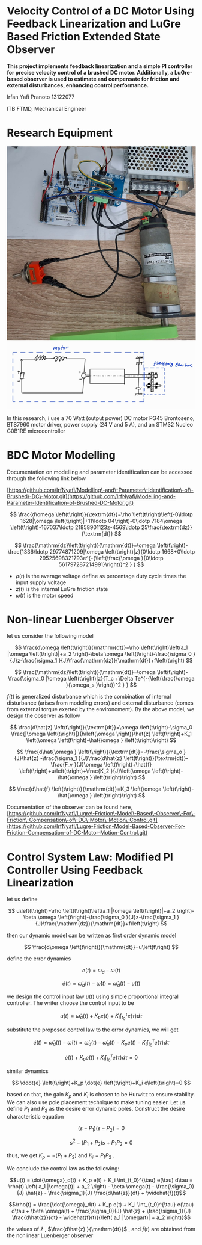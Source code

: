 
# Velocity Control of a DC Motor Using Feedback Linearization and LuGre Based Friction Extended State Observer

**This project implements feedback linearization and a simple PI controller for precise velocity control of a brushed DC motor. Additionally, a LuGre\-based observer is used to estimate and compensate for friction and external disturbances, enhancing control performance.**


Irfan Yafi Pranoto 13122077


ITB FTMD, Mechanical Engineer

# Research Equipment

![Research Equipment](./img/research_equipment.jpg)
![Schematic](./img/schematic_bdc_motor.jpg)


In this research, i use a 70 Watt (output power) DC motor PG45 Brontoseno, BTS7960 motor driver, power supply (24 V and 5 A), and an STM32 Nucleo G0B1RE microcontroller

# BDC Motor Modelling

Documentation on modelling and parameter identification can be accessed through the following link below


[https://github.com/IrfNyafi/Modelling\-and\-Parameter\-Identification\-of\-Brushed\-DC\-Motor.git](https://github.com/IrfNyafi/Modelling-and-Parameter-Identification-of-Brushed-DC-Motor.git) 


 $$ \frac{d\omega \left(t\right)}{\textrm{dt}}=\rho \left(t\right)\left(-0\ldotp 1628|\omega \left(t\right)|+11\ldotp 04\right)-0\ldotp 7184\omega \left(t\right)-167037\ldotp 21858901123z-4569\ldotp 25\frac{\textrm{dz}}{\textrm{dt}} $$ 

 $$ \frac{\mathrm{dz}\left(t\right)}{\mathrm{dt}}=\omega \left(t\right)-\frac{1336\ldotp 29774871209|\omega \left(t\right)|z}{0\ldotp 1668+0\ldotp 29525698321793e^{-{\left(\frac{\omega }{0\ldotp 561797287214991}\right)}^2 } } $$ 

-  $\rho \left(t\right)$ is the average voltage define as percentage duty cycle times the input supply voltage 
-  $z\left(t\right)$ is the internal LuGre friction state 
-  $\omega \left(t\right)$ is the motor speed 
# Non\-linear Luenberger Observer

let us consider the following model

 $$ \frac{d\omega \left(t\right)}{\mathrm{dt}}=\rho \left(t\right)\left(a_1 |\omega \left(t\right)|+a_2 \right)-\beta \omega \left(t\right)-\frac{\sigma_0 }{J}z-\frac{\sigma_1 }{J}\frac{\mathrm{dz}}{\mathrm{dt}}+f\left(t\right) $$ 

 $$ \frac{\mathrm{dz}\left(t\right)}{\mathrm{dt}}=\omega \left(t\right)-\frac{\sigma_0 |\omega \left(t\right)|z}{T_c +\Delta Te^{-{\left(\frac{\omega }{\omega_s }\right)}^2 } } $$ 

 $f\left(t\right)$ is generalized disturbance which is the combination of internal disturbance (arises from modeling errors) and external disturbance (comes from external torque exerted by the environoment). By the above model, we design the observer as follow

 $$ \frac{d\hat{z} \left(t\right)}{\textrm{dt}}=\omega \left(t\right)-\sigma_0 \frac{|\omega \left(t\right)|}{h\left(\omega \right)}\hat{z} \left(t\right)+K_1 \left(\omega \left(t\right)-\hat{\omega } \left(t\right)\right) $$ 

 $$ \frac{d\hat{\omega } \left(t\right)}{\textrm{dt}}=-\frac{\sigma_o }{J}\hat{z} -\frac{\sigma_1 }{J}\frac{d\hat{z} \left(t\right)}{\textrm{dt}}-\frac{F_v }{J}\omega \left(t\right)+\hat{f} \left(t\right)+u\left(t\right)+\frac{K_2 }{J}\left(\omega \left(t\right)-\hat{\omega } \left(t\right)\right) $$ 

 $$ \frac{d\hat{f} \left(t\right)}{\mathrm{dt}}=K_3 \left(\omega \left(t\right)-\hat{\omega } \left(t\right)\right) $$ 

Documentation of the observer can be found here, [https://github.com/IrfNyafi/Lugre\-Friction\-Model\-Based\-Observer\-For\-Friction\-Compensation\-of\-DC\-Motor\-Motion\-Control.git](https://github.com/IrfNyafi/Lugre-Friction-Model-Based-Observer-For-Friction-Compensation-of-DC-Motor-Motion-Control.git) 

# Control System Law: Modified PI Controller Using Feedback Linearization

let us define

 $$ u\left(t\right)=\rho \left(t\right)\left(a_1 |\omega \left(t\right)|+a_2 \right)-\beta \omega \left(t\right)-\frac{\sigma_0 }{J}z-\frac{\sigma_1 }{J}\frac{\mathrm{dz}}{\mathrm{dt}}+f\left(t\right) $$ 

then our dynamic model can be written as first order dynamic model

 $$ \frac{d\omega \left(t\right)}{\mathrm{dt}}=u\left(t\right) $$ 

define the error dynamics

 $$ e\left(t\right)=\omega_d -\omega \left(t\right) $$ 

 $$ \dot{e} \left(t\right)={\dot{\omega } }_d \left(t\right)-\dot{\omega} \left(t\right)={\dot{\omega } }_d \left(t\right)-u\left(t\right) $$ 

we design the control input law $u\left(t\right)$ using simple proportional integral controller. The writer choose the control input to be

```math
 u\left(t\right)={\dot{\omega } }_d \left(t\right)+K_p e\left(t\right)+K_i \int_{t_0 }^{\tau } e\left(\tau \right)d\tau
```

substitute the proposed control law to the error dynamics, we will get

```math
 \dot{e} \left(t\right)={\dot{\omega } }_d \left(t\right)-\dot{\omega} \left(t\right)={\dot{\omega } }_d \left(t\right)-{\dot{\omega } }_d \left(t\right)-K_p e\left(t\right)-K_i \int_{t_0 }^{\tau } e\left(\tau \right)d\tau
```


$$ \dot{e} \left(t\right)+K_p e\left(t\right)+K_i \int_{t_0 }^{\tau } e\left(\tau \right)d\tau =0 $$

similar dynamics

 $$ \ddot{e} \left(t\right)+K_p \dot{e} \left(t\right)+K_i e\left(t\right)=0 $$ 

based on that, the gain $K_p$ and $K_i$ is chosen to be Hurwitz to ensure stability. We can also use pole placement technique to make tuning easier. Let us define $P_1$ and $P_2$ as the desire error dynamic poles. Construct the desire characteristic equation

 $$ \left(s-P_1 \right)\left(s-P_2 \right)=0 $$ 

 $$ s^2 -\left(P_1 +P_2 \right)s+P_1 P_2 =0 $$ 

thus, we get $K_p =-\left(P_1 +P_2 \right)$ and $K_i =P_1 P_2$ .


We conclude the control law as the following:

```math
u(t) = \dot{\omega}_d(t) + K_p e(t) + K_i \int_{t_0}^{\tau} e(\tau) d\tau
= \rho(t) \left( a_1 |\omega(t)| + a_2 \right) - \beta \omega(t) - \frac{\sigma_0}{J} \hat{z} - \frac{\sigma_1}{J} \frac{d\hat{z}}{dt} + \widehat{f}(t)
```

```math
\rho(t) = \frac{\dot{\omega}_d(t) + K_p e(t) + K_i \int_{t_0}^{\tau} e(\tau) d\tau + \beta \omega(t) + \frac{\sigma_0}{J} \hat{z} + \frac{\sigma_1}{J} \frac{d\hat{z}}{dt} - \widehat{f}(t)}{\left( a_1 |\omega(t)| + a_2 \right)}
```

the values of $\hat{z}$ , $\frac{d\hat{z} }{\mathrm{dt}}$ , and $\widehat{f} \left(t\right)$ are obtained from the nonlinear Luenberger observer

